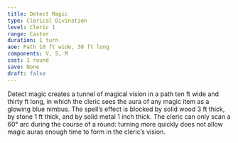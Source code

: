 ```yaml
---
title: Detect Magic
type: Clerical Divination
level: Cleric 1
range: Caster
duration: 1 turn
aoe: Path 10 ft wide, 30 ft long
components: V, S, M
cast: 1 round
save: None
draft: false
---
```


Detect magic creates a tunnel of magical vision in a path ten ft wide and thirty ft long, in which the cleric sees the aura of any magic item as a glowing blue nimbus. The spell’s effect is blocked by solid wood 3 ft thick, by stone 1 ft thick, and by solid metal 1 inch thick. The cleric can only scan a 60° arc during the course of a round: turning more quickly does not allow magic auras enough time to form in the cleric’s vision.
